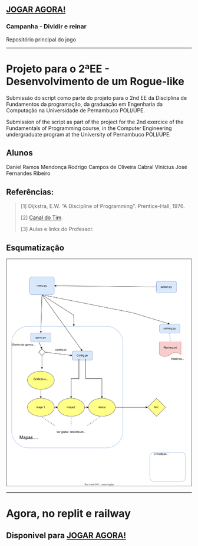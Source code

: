 ## [JOGAR AGORA!](https://replit.com/@Vjfrib/Campanha?v=1)

### Campanha - Dividir e reinar
Repositório principal do jogo

---
# Projeto para o 2ªEE - Desenvolvimento de um Rogue-like
Submissão do script como parte do projeto para o 2nd EE da Disciplina de Fundamentos da programação, da graduação em Engenharia da Computação na Universidade de Pernambuco POLI/UPE.

Submission of the script as part of the project for the 2nd exercice of the Fundamentals of Programming course, in the Computer Engineering undergraduate program at the University of Pernambuco POLI/UPE.

## Alunos
Daniel Ramos Mendonça
Rodrigo Campos de Oliveira Cabral
Vinícius José Fernandes Ribeiro

## Referências:
>[1] Dijkstra, E.W. "A Discipline of Programming". Prentice-Hall, 1976. 
>
>[2] <a href="https://www.youtube.com/watch?v=Db4oc8qc9RU&list=PLzMcBGfZo4-n2TONAOImWL4sgZsmyMBc8" target="_blank">Canal do Tim</a>.
>
>[3] Aulas e links do Professor.
## Esqumatização
<img src="https://github.com/JJ-s-Rouguelike/Campanha/blob/main/planjamento.drawio.svg">

---
<!-- Discord: https://discord.gg/6JUqs9qe -->

# Agora, no replit e railway

## Disponivel para [JOGAR AGORA!](https://replit.com/@Vjfrib/Campanha?v=1)
